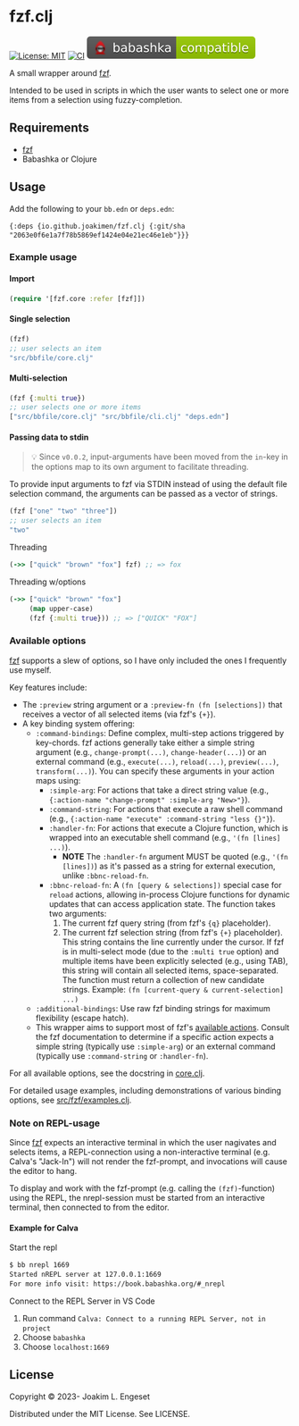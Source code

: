 # fzf.clj

[![License: MIT](https://img.shields.io/badge/license-MIT-blue.svg?style=flat)](https://choosealicense.com/licenses/mit/) [![CI](https://github.com/joakimen/fzf.clj/actions/workflows/ci.yml/badge.svg)](https://github.com/joakimen/fzf.clj/actions/workflows/ci.yml) [![bb compatible](https://raw.githubusercontent.com/babashka/babashka/master/logo/badge.svg)](https://babashka.org)

A small wrapper around [fzf](https://github.com/junegunn/fzf).

Intended to be used in scripts in which the user wants to select one or more items from a selection using fuzzy-completion.

## Requirements

- [fzf](https://github.com/junegunn/fzf)
- Babashka or Clojure

## Usage

Add the following to your `bb.edn` or `deps.edn`:

```edn
{:deps {io.github.joakimen/fzf.clj {:git/sha "2063e0f6e1a7f78b5869ef1424e04e21ec46e1eb"}}}
```

### Example usage

#### Import

```clojure
(require '[fzf.core :refer [fzf]])
```

#### Single selection

```clojure
(fzf)
;; user selects an item
"src/bbfile/core.clj"
```

#### Multi-selection

```clojure
(fzf {:multi true})
;; user selects one or more items
["src/bbfile/core.clj" "src/bbfile/cli.clj" "deps.edn"]
```

#### Passing data to stdin

> :bulb: Since `v0.0.2`, input-arguments have been moved from the `in`-key in the options map to its own argument to facilitate threading.

To provide input arguments to fzf via STDIN instead of using the default file selection command, the arguments can be passed as a vector of strings.

```clojure
(fzf ["one" "two" "three"])
;; user selects an item
"two"
```

Threading

```clojure
(->> ["quick" "brown" "fox"] fzf) ;; => fox
```

Threading w/options

```clojure
(->> ["quick" "brown" "fox"]
     (map upper-case)
     (fzf {:multi true})) ;; => ["QUICK" "FOX"]
```

### Available options

[fzf](https://github.com/junegunn/fzf) supports a slew of options, so I have only included the ones I frequently use myself.

Key features include:
- The `:preview` string argument or a `:preview-fn (fn [selections])` that
  receives a vector of all selected items (via fzf's `{+}`).
- A key binding system offering:
  - `:command-bindings`: Define complex, multi-step actions triggered by
    key-chords. fzf actions generally take either a simple string argument
    (e.g., `change-prompt(...)`, `change-header(...)`) or an external
    command (e.g., `execute(...)`, `reload(...)`, `preview(...)`,
    `transform(...)`). You can specify these arguments in your action maps
    using:
    - `:simple-arg`: For actions that take a direct string value (e.g.,
      `{:action-name "change-prompt" :simple-arg "New>"}`).
    - `:command-string`: For actions that execute a raw shell command (e.g.,
      `{:action-name "execute" :command-string "less {}"}`).
    - `:handler-fn`: For actions that execute a Clojure function, which is
      wrapped into an executable shell command (e.g., `'(fn [lines] ...)`).
      - **NOTE** The `:handler-fn` argument MUST be quoted (e.g., `'(fn [lines])`)
      as it's passed as a string for external execution, unlike `:bbnc-reload-fn`.
    - `:bbnc-reload-fn`: A `(fn [query & selections])` special case for
      `reload` actions, allowing in-process Clojure functions for dynamic
      updates that can access application state. The function takes two
      arguments:
      1. The current fzf query string (from fzf's `{q}` placeholder).
      2. The current fzf selection string (from fzf's `{+}` placeholder).
         This string contains the line currently under the cursor.
         If fzf is in multi-select mode (due to the `:multi true` option)
         and multiple items have been explicitly selected (e.g., using TAB),
         this string will contain all selected items, space-separated.
      The function must return a collection of new candidate strings.
      Example: `(fn [current-query & current-selection] ...)`
  - `:additional-bindings`: Use raw fzf binding strings for maximum
    flexibility (escape hatch).
  - This wrapper aims to support most of fzf's [available actions](https://man.archlinux.org/man/fzf.1.en#AVAILABLE_ACTIONS:).
    Consult the fzf documentation to determine if a specific action expects a
    simple string (typically use `:simple-arg`) or an external command
    (typically use `:command-string` or `:handler-fn`).

For all available options, see the docstring in [core.clj](src/fzf/core.clj).

For detailed usage examples, including demonstrations of various binding options, see [src/fzf/examples.clj](src/fzf/examples.clj).

### Note on REPL-usage

Since [fzf](https://github.com/junegunn/fzf) expects an interactive terminal in which the user nagivates and selects items, a REPL-connection using a non-interactive terminal (e.g. Calva's "Jack-In") will not render the fzf-prompt, and invocations will cause the editor to hang.

To display and work with the fzf-prompt (e.g. calling the `(fzf)`-function) using the REPL, the nrepl-session must be started from an interactive terminal, then connected to from the editor.

#### Example for Calva

Start the repl

```bash
$ bb nrepl 1669
Started nREPL server at 127.0.0.1:1669
For more info visit: https://book.babashka.org/#_nrepl
```

Connect to the REPL Server in VS Code

1. Run command `Calva: Connect to a running REPL Server, not in project`
2. Choose `babashka`
3. Choose `localhost:1669`

## License

Copyright © 2023- Joakim L. Engeset

Distributed under the MIT License. See LICENSE.
